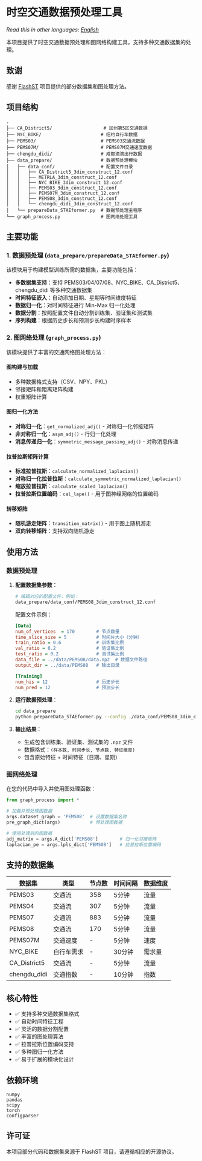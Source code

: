 # 时空交通数据预处理工具

*Read this in other languages: [English](README_EN.md)*

本项目提供了时空交通数据预处理和图网络构建工具，支持多种交通数据集的处理。

## 致谢

感谢 [FlashST](https://github.com/icecity96/FlashST-master) 项目提供的部分数据集和图处理方法。

## 项目结构

```
.
├── CA_District5/                   # 加州第5区交通数据
├── NYC_BIKE/                      # 纽约自行车数据
├── PEMS03/                        # PEMS03交通流数据
├── PEMS07M/                       # PEMS07M交通速度数据
├── chengdu_didi/                  # 成都滴滴出行数据
├── data_prepare/                  # 数据预处理模块
│   ├── data_conf/                 # 配置文件目录
│   │   ├── CA_District5_3dim_construct_12.conf
│   │   ├── METRLA_3dim_construct_12.conf
│   │   ├── NYC_BIKE_3dim_construct_12.conf
│   │   ├── PEMS03_3dim_construct_12.conf
│   │   ├── PEMS07M_3dim_construct_12.conf
│   │   ├── PEMS08_3dim_construct_12.conf
│   │   └── chengdu_didi_3dim_construct_12.conf
│   └── prepareData_STAEformer.py  # 数据预处理主程序
└── graph_process.py               # 图网络处理工具
```

## 主要功能

### 1. 数据预处理 (`data_prepare/prepareData_STAEformer.py`)

该模块用于构建模型训练所需的数据集，主要功能包括：

- **多数据集支持**：支持 PEMS03/04/07/08、NYC_BIKE、CA_District5、chengdu_didi 等多种交通数据集
- **时间特征嵌入**：自动添加日期、星期等时间维度特征
- **数据归一化**：对时间特征进行 Min-Max 归一化处理
- **数据分割**：按照配置文件自动分割训练集、验证集和测试集
- **序列构建**：根据历史步长和预测步长构建时序样本

### 2. 图网络处理 (`graph_process.py`)

该模块提供了丰富的交通网络图处理方法：

#### 图构建与加载
- 多种数据格式支持（CSV、NPY、PKL）
- 邻接矩阵和距离矩阵构建
- 权重矩阵计算

#### 图归一化方法
- **对称归一化**：`get_normalized_adj()` - 对称归一化邻接矩阵
- **非对称归一化**：`asym_adj()` - 行归一化处理
- **消息传递归一化**：`symmetric_message_passing_adj()` - 对称消息传递

#### 拉普拉斯矩阵计算
- **标准拉普拉斯**：`calculate_normalized_laplacian()`
- **对称归一化拉普拉斯**：`calculate_symmetric_normalized_laplacian()`
- **缩放拉普拉斯**：`calculate_scaled_laplacian()`
- **拉普拉斯位置编码**：`cal_lape()` - 用于图神经网络的位置编码

#### 转移矩阵
- **随机游走矩阵**：`transition_matrix()` - 用于图上随机游走
- **双向转移矩阵**：支持双向随机游走

## 使用方法

### 数据预处理

1. **配置数据集参数**：
   ```bash
   # 编辑对应的配置文件，例如：
   data_prepare/data_conf/PEMS08_3dim_construct_12.conf
   ```

   配置文件示例：
   ```ini
   [Data]
   num_of_vertices  = 170        # 节点数量
   time_slice_size = 5           # 时间片大小（分钟）
   train_ratio = 0.6             # 训练集比例
   val_ratio = 0.2               # 验证集比例
   test_ratio = 0.2              # 测试集比例
   data_file = ../data/PEMS08/data.npz  # 数据文件路径
   output_dir = ../data/PEMS08   # 输出目录
   
   [Training]
   num_his = 12                  # 历史步长
   num_pred = 12                 # 预测步长
   ```

2. **运行数据预处理**：
   ```bash
   cd data_prepare
   python prepareData_STAEformer.py --config ./data_conf/PEMS08_3dim_construct_12.conf
   ```

3. **输出结果**：
   - 生成包含训练集、验证集、测试集的 `.npz` 文件
   - 数据格式：`(样本数, 时间步长, 节点数, 特征维度)`
   - 包含原始特征 + 时间特征（日期、星期）

### 图网络处理

在您的代码中导入并使用图处理函数：

```python
from graph_process import *

# 加载并预处理图数据
args.dataset_graph = 'PEMS08'  # 设置数据集名称
pre_graph_dict(args)           # 预处理图数据

# 使用处理后的图数据
adj_matrix = args.A_dict['PEMS08']        # 归一化邻接矩阵
laplacian_pe = args.lpls_dict['PEMS08']   # 拉普拉斯位置编码
```

## 支持的数据集

| 数据集 | 类型 | 节点数 | 时间间隔 | 数据维度 |
|--------|------|--------|----------|----------|
| PEMS03 | 交通流 | 358 | 5分钟 | 流量 |
| PEMS04 | 交通流 | 307 | 5分钟 | 流量 |
| PEMS07 | 交通流 | 883 | 5分钟 | 流量 |
| PEMS08 | 交通流 | 170 | 5分钟 | 流量 |
| PEMS07M | 交通速度 | - | 5分钟 | 速度 |
| NYC_BIKE | 自行车需求 | - | 30分钟 | 需求量 |
| CA_District5 | 交通流 | - | 5分钟 | 流量 |
| chengdu_didi | 交通指数 | - | 10分钟 | 指数 |

## 核心特性

- ✅ 支持多种交通数据集格式
- ✅ 自动时间特征工程
- ✅ 灵活的数据分割配置
- ✅ 丰富的图处理算法
- ✅ 拉普拉斯位置编码支持
- ✅ 多种图归一化方法
- ✅ 易于扩展的模块化设计

## 依赖环境

```
numpy
pandas
scipy
torch
configparser
```

## 许可证

本项目部分代码和数据集来源于 FlashST 项目，请遵循相应的开源协议。